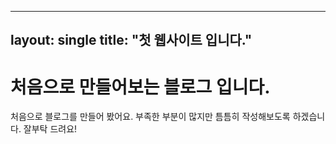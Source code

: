 ----
layout: single
title: "첫 웹사이트 입니다."
----

# 처음으로 만들어보는 블로그 입니다.

처음으로 블로그를 만들어 봤어요.
부족한 부분이 많지만 틈틈히 작성해보도록 하겠습니다. 잘부탁 드려요!
